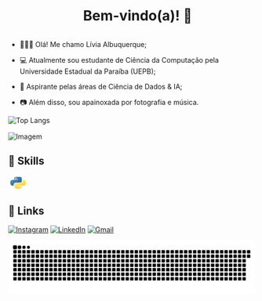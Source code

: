 <!--título-->
<div id="user-content-toc">
  <ul align="center">
    <summary><h1 style="display: inline-block">Bem-vindo(a)! 🌱</h1></summary>
</div>

<!-- Presentation -->
<p>

  - 👩🏽‍💻 Olá! Me chamo Lívia Albuquerque;
   
  - 💻 Atualmente sou estudante de Ciência da Computação pela Universidade Estadual da Paraíba (UEPB);
   
  - 🤖 Aspirante pelas áreas de Ciência de Dados & IA;
    
  - 📷 Além disso, sou apainoxada por fotografia e música.
</p>

![Top Langs](https://github-readme-stats.vercel.app/api/top-langs/?username=immlvia_progress=true)
<!-- GIF -->
<p align="left">
  <img align="center" src="https://github.com/VariableBee/VariableBee/assets/77739311/4e9f41af-6b57-49a7-b15a-74322e96b4d7" alt="Imagem">
</p>

## 👾 Skills
<!-- Skills: Programming Languages -->
  <div style="flex-basis: 48%;">
    <img align="center" alt="Python" height="30" width="40" src="https://raw.githubusercontent.com/devicons/devicon/master/icons/python/python-original.svg">
  </div>

## 🔗 Links
[![Instagram](https://img.shields.io/badge/Instagram-E4405F?style=for-the-badge&logo=instagram&logoColor=white)](https://www.instagram.com/immlvia/)
[![LinkedIn](https://img.shields.io/badge/LinkedIn-0077B5?style=for-the-badge&logo=linkedin&logoColor=white)](https://www.linkedin.com/in/l%C3%ADvia-albuquerque-7957a5356/?trk=opento_sprofile_details)
[![Gmail](https://img.shields.io/badge/Gmail-D14836?style=for-the-badge&logo=gmail&logoColor=white)](mailto:livialbuquerque.contato@gmail.com)

<picture align="center">
  <source media="(prefers-color-scheme: dark)" srcset="https://raw.githubusercontent.com/gmsdany/gmsdany/output/github-contribution-grid-snake-dark.svg">
  <source media="(prefers-color-scheme: light)" srcset="https://raw.githubusercontent.com/gmsdany/gmsdany/output/github-contribution-grid-snake-dark.svg">
  <img align="center" alt="github contribution grid snake animation" src="https://raw.githubusercontent.com/gmsdany/gmsdany/output/github-contribution-grid-snake.svg">
</picture>

